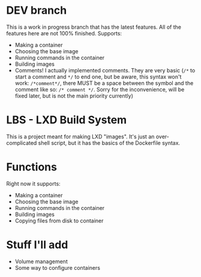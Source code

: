 # DEV branch
This is a work in progress branch that has the latest features. All of the features here are not 100% finished.
Supports:
- Making a container
- Choosing the base image
- Running commands in the container
- Building images
- Comments! I actually implemented comments. They are very basic (`/*` to start a comment and `*/` to end one, but be aware, this syntax won't work: `/*comment*/`, there MUST be a space between the symbol and the comment like so: `/* comment */`. Sorry for the inconvenience, will be fixed later, but is not the main priority currently) 

# LBS - LXD Build System
This is a project meant for making LXD "images". It's just an over-complicated shell script, but it has the basics of the Dockerfile syntax.
# Functions
Right now it supports:
- Making a container
- Choosing the base image
- Running commands in the container
- Building images
- Copying files from disk to container
# Stuff I'll add
- Volume management
- Some way to configure containers
